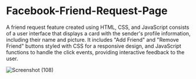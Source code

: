 # Facebook-Friend-Request-Page
A friend request feature created using HTML, CSS, and JavaScript consists of a user interface that displays a card with the sender's profile information, including their name and picture. It includes "Add Friend" and "Remove Friend" buttons styled with CSS for a responsive design, and JavaScript functions to handle the click events, providing interactive feedback to the user.

![Screenshot (108)](https://github.com/shubhankarraj40/Facebook-Friend-Request-Page/assets/173196957/c5189d13-deb7-40e3-ba08-3cce603ab57e)
